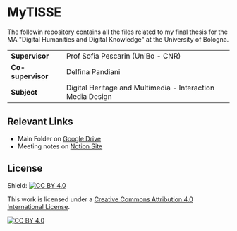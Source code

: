 # MyTISSE

The followin repository contains all the files related to my final thesis for the MA "Digital Humanities and Digital Knowledge" at the University of Bologna. 

<table>
<tr>
    <td><b>Supervisor</b></td>
    <td>Prof Sofia Pescarin (UniBo - CNR)</td>
</tr>
<tr>
    <td><b>Co-supervisor</b></td>
    <td>Delfina Pandiani</td>
</tr>
<tr>
    <td><b>Subject</b></td>
    <td>Digital Heritage and Multimedia - Interaction Media Design</td>
</tr>
</table>

## Relevant Links

- Main Folder on [Google Drive](https://drive.google.com/drive/u/0/folders/17ugat9U1_oqLrUnpZ9kt_WJoxvDhecUa)
- Meeting notes on [Notion Site](https://www.notion.so/MA-DHDK-Final-Thesis-abea273e2085456e83ca7e2190a7cd00)

## License

Shield: [![CC BY 4.0][cc-by-shield]][cc-by]

This work is licensed under a
[Creative Commons Attribution 4.0 International License][cc-by].

[![CC BY 4.0][cc-by-image]][cc-by]

[cc-by]: http://creativecommons.org/licenses/by/4.0/
[cc-by-image]: https://i.creativecommons.org/l/by/4.0/88x31.png
[cc-by-shield]: https://img.shields.io/badge/License-CC%20BY%204.0-lightgrey.svg

